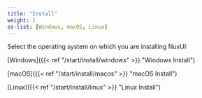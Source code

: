 ```yaml
---
title: "Install"
weight: 1
os-list: [Windows, macOS, Linux]
---
```


Select the operating system on which you are installing NuxUI:

[Windows]({{< ref "/start/install/windows" >}} "Windows Install")

[macOS]({{< ref "/start/install/macos" >}} "macOS Install")

[Linux]({{< ref "/start/install/linux" >}} "Linux Install")